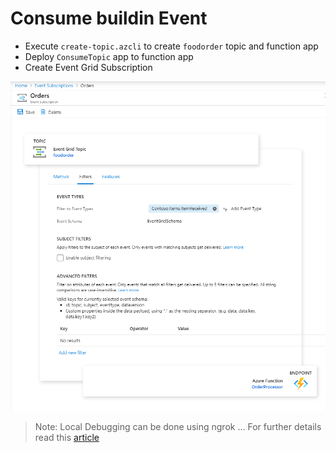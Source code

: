 # Consume buildin Event

- Execute `create-topic.azcli` to create `foodorder` topic and function app
- Deploy `ConsumeTopic` app to function app
- Create Event Grid Subscription

![sub](../_images/event-grid-sub.png)

> Note: Local Debugging can be done using ngrok ... For further details read this [article](https://docs.microsoft.com/en-us/azure/azure-functions/functions-debug-event-grid-trigger-local)
